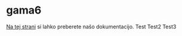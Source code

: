 # gama6

[Na tej strani](https://gama6-organization.gitbook.io/product-docs/) si lahko preberete našo dokumentacijo.
Test
Test2
Test3
